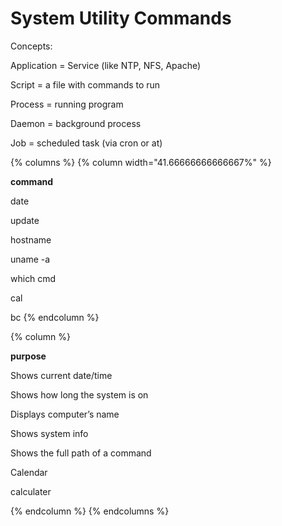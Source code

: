 # System Utility Commands

Concepts:

Application = Service (like NTP, NFS, Apache)

Script = a file with commands to run

Process = running program

Daemon = background process

Job = scheduled task (via cron or at)

{% columns %}
{% column width="41.66666666666667%" %}


**command**

date

update

hostname

uname -a

which cmd

cal

bc
{% endcolumn %}

{% column %}


**purpose**

Shows current date/time

Shows how long the system is on

Displays computer’s name

Shows system info

Shows the full path of a command

Calendar

calculater


{% endcolumn %}
{% endcolumns %}
